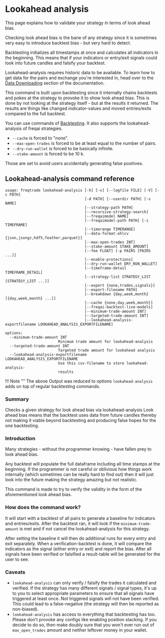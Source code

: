 # Lookahead analysis

This page explains how to validate your strategy in terms of look ahead bias.

Checking look ahead bias is the bane of any strategy since it is sometimes very easy to introduce backtest bias -
but very hard to detect.

Backtesting initializes all timestamps at once and calculates all indicators in the beginning.
This means that if your indicators or entry/exit signals could look into future candles and falsify your backtest.

Lookahead-analysis requires historic data to be available.
To learn how to get data for the pairs and exchange you're interested in,
head over to the [Data Downloading](data-download.md) section of the documentation.

This command is built upon backtesting since it internally chains backtests and pokes at the strategy to provoke it to show look ahead bias.
This is done by not looking at the strategy itself - but at the results it returned.
The results are things like changed indicator-values and moved entries/exits compared to the full backtest.

You can use commands of [Backtesting](backtesting.md).
It also supports the lookahead-analysis of freqai strategies.

- `--cache` is forced to "none".
- `--max-open-trades` is forced to be at least equal to the number of pairs.
- `--dry-run-wallet` is forced to be basically infinite.
- `--stake-amount` is forced to be 10 k.

Those are set to avoid users accidentally generating false positives.

## Lookahead-analysis command reference

```
usage: freqtrade lookahead-analysis [-h] [-v] [--logfile FILE] [-V] [-c PATH]
                                    [-d PATH] [--userdir PATH] [-s NAME]
                                    [--strategy-path PATH]
                                    [--recursive-strategy-search]
                                    [--freqaimodel NAME]
                                    [--freqaimodel-path PATH] [-i TIMEFRAME]
                                    [--timerange TIMERANGE]
                                    [--data-format-ohlcv {json,jsongz,hdf5,feather,parquet}]
                                    [--max-open-trades INT]
                                    [--stake-amount STAKE_AMOUNT]
                                    [--fee FLOAT] [-p PAIRS [PAIRS ...]]
                                    [--enable-protections]
                                    [--dry-run-wallet DRY_RUN_WALLET]
                                    [--timeframe-detail TIMEFRAME_DETAIL]
                                    [--strategy-list STRATEGY_LIST [STRATEGY_LIST ...]]
                                    [--export {none,trades,signals}]
                                    [--export-filename PATH]
                                    [--breakdown {day,week,month} [{day,week,month} ...]]
                                    [--cache {none,day,week,month}]
                                    [--freqai-backtest-live-models]
                                    [--minimum-trade-amount INT]
                                    [--targeted-trade-amount INT]
                                    [--lookahead-analysis-exportfilename LOOKAHEAD_ANALYSIS_EXPORTFILENAME]

options:
  --minimum-trade-amount INT
                        Minimum trade amount for lookahead-analysis
  --targeted-trade-amount INT
                        Targeted trade amount for lookahead analysis
  --lookahead-analysis-exportfilename LOOKAHEAD_ANALYSIS_EXPORTFILENAME
                        Use this csv-filename to store lookahead-analysis-
                        results
```

!!! Note ""
    The above Output was reduced to options `lookahead-analysis` adds on top of regular backtesting commands.

### Summary

Checks a given strategy for look ahead bias via lookahead-analysis
Look ahead bias means that the backtest uses data from future candles thereby not making it viable beyond backtesting
and producing false hopes for the one backtesting.

### Introduction

Many strategies - without the programmer knowing - have fallen prey to look ahead bias.

Any backtest will populate the full dataframe including all time stamps at the beginning.
If the programmer is not careful or oblivious how things work internally
(which sometimes can be really hard to find out) then it will just look into the future making the strategy amazing
but not realistic.

This command is made to try to verify the validity in the form of the aforementioned look ahead bias.

### How does the command work?

It will start with a backtest of all pairs to generate a baseline for indicators and entries/exits.
After the backtest ran, it will look if the `minimum-trade-amount` is met
and if not cancel the lookahead-analysis for this strategy.

After setting the baseline it will then do additional runs for every entry and exit separately.
When a verification-backtest is done, it will compare the indicators as the signal (either entry or exit) and report the bias.
After all signals have been verified or falsified a result-table will be generated for the user to see.

### Caveats

- `lookahead-analysis` can only verify / falsify the trades it calculated and verified.
If the strategy has many different signals / signal types, it's up to you to select appropriate parameters to ensure that all signals have triggered at least once. Not triggered signals will not have been verified.
This could lead to a false-negative (the strategy will then be reported as non-biased).
- `lookahead-analysis` has access to everything that backtesting has too.
Please don't provoke any configs like enabling position stacking.
If you decide to do so, then make doubly sure that you won't ever run out of `max_open_trades` amount and neither leftover money in your wallet.

